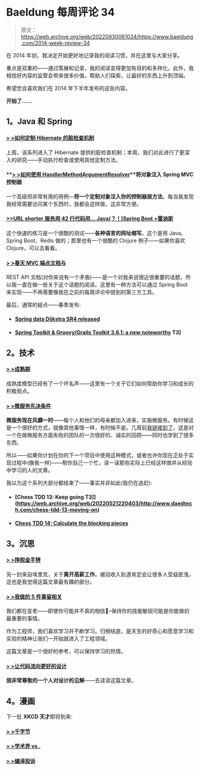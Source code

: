 # Baeldung 每周评论 34

> 原文：<https://web.archive.org/web/20220930061024/https://www.baeldung.com/2014-week-review-34>

在 2014 年初，我决定开始更好地记录我的阅读习惯，并在这里与大家分享。

重点是双重的——通过策展和记录，我的阅读变得更加有目的和多样化。此外，我相信好内容的监管会带来很多价值，帮助人们探索，让最好的东西上升到顶端。

希望您会喜欢我们在 2014 年下半年发布的这些内容。

**开始了……**

## **1。Java 和 Spring**

#### **[> >如何定制 Hibernate 的脏检查机制](https://web.archive.org/web/20220521220403/http://vladmihalcea.com/2014/08/29/how-to-customize-hibernate-dirty-checking-mechanism/)**

上周，该系列进入了 Hibernate 提供的脏检查机制；本周，我们对此进行了更深入的研究——手动执行检查或使用其他定制方法。

#### **[> >如何使用 HandlerMethodArgumentResolver](https://web.archive.org/web/20220521220403/https://geekabyte.blogspot.sg/2014/08/how-to-inject-objects-into-spring-mvc.html)**将对象注入 Spring MVC 控制器

一个高级但非常有用的用例—**将一个定制对象注入你的控制器层方法**。每当我发现我经常需要访问某个东西时，我都会这样做，这非常方便。

#### **[>>URL shorter 服务用 42 行代码用… Java(？！)Spring Boot +雷迪斯](https://web.archive.org/web/20220521220403/http://www.nurkiewicz.com/2014/08/url-shortener-service-in-42-lines-of.html)**

这个快速的练习是一个很酷的测试——**各种语言的网址缩写**。这个是用 Java、Spring Boot、Redis 做的；那里也有一个很酷的 Clojure 例子——如果你喜欢 Clojure，可以去看看。

#### **[> >春天 MVC 端点文档与](https://web.archive.org/web/20220521220403/http://www.java-allandsundry.com/2014/08/spring-mvc-endpoint-documentation-with.html)**

REST API 文档(对你来说有一个矛盾)——是一个对我来说很近很重要的话题，所以我一直在做一些关于这个话题的阅读。这里有一种方法可以通过 Spring Boot 来实现——不再需要像我在之前的每周评论中提到的第三方工具。

最后，通常的疑点——春季发布:

*   #### **[Spring data Dijkstra SR4 released](https://web.archive.org/web/20220521220403/https://spring.io/blog/2014/08/27/spring-data-dijkstra-sr4-released)**

*   #### **[Spring Toolkit & Groovy/Grails Toolkit 3.6.1: a new noteworthy](https://web.archive.org/web/20220521220403/https://docs.spring.io/sts/nan/v361/NewAndNoteworthy.html) T3]**

## **2。技术**

#### **[> >成熟期](https://web.archive.org/web/20220521220403/http://martinfowler.com/bliki/MaturityModel.html)**

成熟度模型已经有了一个坏名声——这里有一个关于它们如何帮助你学习和成长的积极观点。

#### **[> >微服务先决条件](https://web.archive.org/web/20220521220403/http://martinfowler.com/bliki/MicroservicePrerequisites.html)**

**微服务现在风靡一时**——每个人和他们的母亲都加入进来，实施微服务。有时候这是一个很好的方式，就像其他事情一样，有时候不是。几周前[我链接到了](https://web.archive.org/web/20220521220403/https://rclayton.silvrback.com/failing-at-microservices)，这是对一个在做微服务方面失败的团队的一次很好的、诚实的回顾——同时也学到了很多东西。

所以——如果你计划在你的下一个项目中使用这种模式，或者也许你现在正处于实现过程中(像我一样)——帮你自己一个忙，读一读那些实际上已经这样做并从经验中学习的人的文章。

我以为这个系列大部分都结束了——事实并非如此(我仍在追赶):

*   #### [**Chess TDD 13: Keep going** T3]](https://web.archive.org/web/20220521220403/http://www.daedtech.com/chess-tdd-13-moving-on)

*   #### **[Chess TDD 14: Calculate the blocking pieces](https://web.archive.org/web/20220521220403/http://www.daedtech.com/chess-tdd-14-figuring-out-blocking-pieces)**

## **3。沉思**

#### **[> >挣脱金手铐](https://web.archive.org/web/20220521220403/http://www.daedtech.com/breaking-free-of-the-golden-handcuffs)**

另一封来自埃里克，关于**离开高薪工作**。被动收入轨道肯定会让很多人受益匪浅，这也是我觉得这篇文章最有趣的部分。

#### **[> >我做的 5 件事留相关](https://web.archive.org/web/20220521220403/http://www.petrikainulainen.net/software-development/learning/5-things-i-do-to-stay-relevant/)**

我们都在变老——即使你可能并不真的相信🙂–保持你的技能敏锐可能是你能做的最重要的事情。

作为工程师，我们喜欢学习并不断学习。归根结底，是天生的好奇心和愿意学习和实验的精神让我们一开始就进入了工程领域。

这篇文章是一个很好的参考，可以保持学习的热情。

#### **[> >让代码流向更好的设计](https://web.archive.org/web/20220521220403/http://blog.thecodewhisperer.com/2014/08/22/let-code-flow-towards-encapsulation/)**

**我非常尊敬的一个人对设计的见解**——去读读这篇文章。

## **4。漫画**

下一批 **XKCD 天才**即将到来:

#### **[> >千字节](https://web.archive.org/web/20220521220403/https://xkcd.com/394/)**

#### **[> >学术界 vs .](https://web.archive.org/web/20220521220403/https://xkcd.com/664/)**

#### **[> >编译投诉](https://web.archive.org/web/20220521220403/https://xkcd.com/371/)**